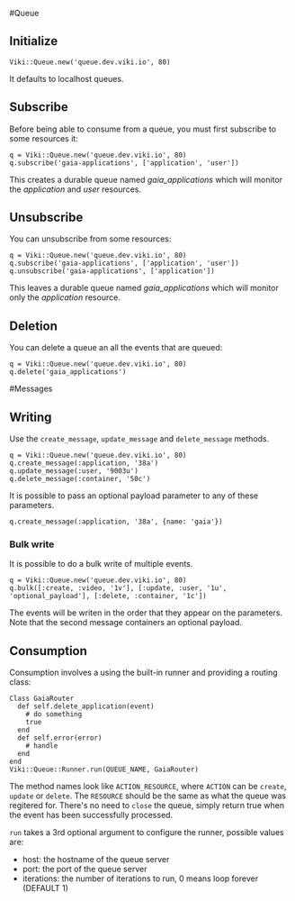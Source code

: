 #Queue
## Initialize
    Viki::Queue.new('queue.dev.viki.io', 80)
It defaults to localhost queues.

## Subscribe
Before being able to consume from a queue, you must first subscribe to some resources it:

    q = Viki::Queue.new('queue.dev.viki.io', 80)
    q.subscribe('gaia-applications', ['application', 'user'])

This creates a durable queue named *gaia_applications* which will monitor the *application* and *user* resources.

## Unsubscribe
You can unsubscribe from some resources:

    q = Viki::Queue.new('queue.dev.viki.io', 80)
    q.subscribe('gaia-applications', ['application', 'user'])
    q.unsubscribe('gaia-applications', ['application'])

This leaves a durable queue named *gaia_applications* which will monitor only the *application* resource.

## Deletion
You can delete a queue an all the events that are queued:

    q = Viki::Queue.new('queue.dev.viki.io', 80)
    q.delete('gaia_applications')

#Messages
## Writing
Use the `create_message`, `update_message` and `delete_message` methods.

    q = Viki::Queue.new('queue.dev.viki.io', 80)
    q.create_message(:application, '38a')
    q.update_message(:user, '9003u')
    q.delete_message(:container, '50c')

It is possible to pass an optional payload parameter to any of these parameters.

    q.create_message(:application, '38a', {name: 'gaia'})

### Bulk write
It is possible to do a bulk write of multiple events.

    q = Viki::Queue.new('queue.dev.viki.io', 80)
    q.bulk([:create, :video, '1v'], [:update, :user, '1u', 'optional_payload'], [:delete, :container, '1c'])

The events will be writen in the order that they appear on the parameters. Note that the second message containers an optional payload.

## Consumption

Consumption involves a using the built-in runner and providing a routing class:

    Class GaiaRouter
      def self.delete_application(event)
        # do something
        true
      end
      def self.error(error)
        # handle
      end
    end
    Viki::Queue::Runner.run(QUEUE_NAME, GaiaRouter)

The method names look like `ACTION_RESOURCE`, where `ACTION` can be `create`, `update` or `delete`. The `RESOURCE` should be the same as what the queue was regitered for. There's no need to `close` the queue, simply return true when the event has been successfully processed.

`run` takes a 3rd optional argument to configure the runner, possible values are:

* host: the hostname of the queue server
* port: the port of the queue server
* iterations: the number of iterations to run, 0 means loop forever (DEFAULT 1)